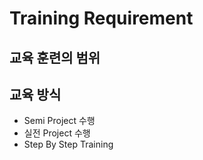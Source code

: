<h1>Training Requirement</h1>

<h2>교육 훈련의 범위</h2>
<h2>교육 방식</h2>
<ul>
<li>Semi Project 수행</li>
<li>실전 Project 수행</li>
<li>Step By Step Training</li>
</ul>







